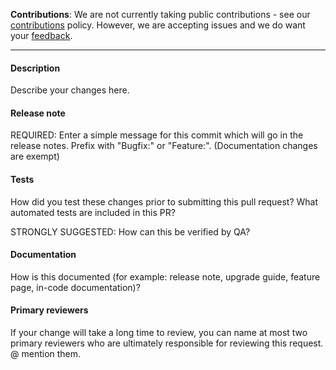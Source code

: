 **Contributions**: We are not currently taking public contributions - see our [contributions](CONTRIBUTING.md) policy. However, we are accepting issues and we do want your [feedback](../README.md#give-us-feedback).

-------

#### Description
Describe your changes here.

#### Release note
REQUIRED: Enter a simple message for this commit which will go in the release notes. Prefix with "Bugfix:" or "Feature:".
(Documentation changes are exempt)

#### Tests
How did you test these changes prior to submitting this pull request?
What automated tests are included in this PR?

STRONGLY SUGGESTED: How can this be verified by QA?

#### Documentation
How is this documented (for example: release note, upgrade guide, feature page, in-code documentation)?

#### Primary reviewers
If your change will take a long time to review, you can name at most two primary reviewers who are ultimately responsible for reviewing this request. @ mention them.